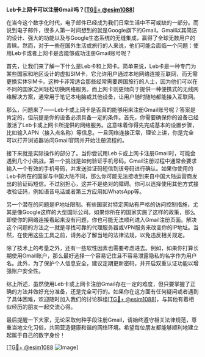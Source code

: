 **Leb卡上网卡可以注册Gmail吗？[[TG💪+ @esim1088](https://t.me/s/esim1088)]**

在当今这个数字化时代，电子邮件已经成为我们日常生活中不可或缺的一部分。而说到电子邮件，很多人第一时间想到的就是Google旗下的Gmail。Gmail以其简洁的设计、强大的功能以及与Google生态系统的无缝集成，赢得了全球无数用户的青睐。然而，对于一些在国外生活或旅行的人来说，他们可能会面临一个问题：使用Leb卡或者上网卡是否能够成功注册Gmail账号呢？

首先，让我们来了解一下什么是Leb卡和上网卡。简单来说，Leb卡是一种专门为某些国家和地区设计的虚拟SIM卡，它允许用户通过本地网络连接互联网，而无需更换实体SIM卡。这种卡非常适合那些经常需要跨国旅行的人士，因为他们可以在不同的国家之间轻松切换网络服务。而上网卡则更倾向于提供一种便携式的无线网络解决方案，通常用于笔记本电脑或其他设备，让用户随时随地都能接入互联网。

那么，问题来了——Leb卡或上网卡是否真的能够用来注册Gmail账号呢？答案是肯定的，但前提是你的设备必须具备一定的条件。首先，你需要确保你的设备已经激活了Leb卡或上网卡所提供的网络服务。这意味着你得先完成基本的设置步骤，比如输入APN（接入点名称）等信息。一旦网络连接正常，理论上讲，你是完全可以打开浏览器访问Gmail官网并开始注册流程的。

接下来就是实际操作的部分了。当你尝试用Leb卡或上网卡注册Gmail时，可能会遇到几个小挑战。第一个挑战是如何验证手机号码。Gmail注册过程中通常会要求输入一个有效的手机号码，并发送验证码短信到该号码进行确认。如果你使用的Leb卡所在的国家与中国大陆不同，那么你可能无法接收到来自中国大陆运营商发出的验证码短信。不过别担心，这并不是绝对的障碍。你可以选择使用其他方式接收验证码，例如语音电话或者第三方应用如WhatsApp等。

另一个潜在的问题是IP地址限制。有些国家对特定网站有严格的访问控制措施，尤其是像Google这样的大型国际公司。如果你所在的国家实施了这样的政策，那么即使你的网络连接看起来没有问题，你也可能无法顺利进入Gmail注册页面。解决这个问题的方法之一就是寻找可靠的代理服务器或VPN服务来改变你的IP地址。当然，在使用这些工具之前，请务必了解当地的法律法规，以免违反相关规定。

除了技术上的考量之外，还有一些软性因素也需要考虑进去。例如，如果你打算长期使用Gmail账户，那么最好选择一个容易记住且不容易泄露隐私的名字作为用户名。此外，为了保护个人信息安全，建议定期更新密码，并开启双重认证功能以增强账户安全性。

综上所述，虽然使用Leb卡或上网卡注册Gmail存在一定的难度，但只要掌握了正确的方法并做好充分准备，还是完全可行的。如果你在这方面有任何疑问或者遇到了具体困难，欢迎随时加入我们的讨论群组[[TG💪+ @esim1088](https://t.me/s/esim1088)]，与其他有着相似经历的朋友一起交流心得。

最后提醒一下大家，无论采取何种手段注册Gmail，请始终遵守相关法律规范，尊重当地文化习俗，共同营造健康和谐的网络环境。希望每位朋友都能够顺利地建立起属于自己的数字身份！

[[TG💪+ @esim1088](https://t.me/s/esim1088) ![Image](https://i.postimg.cc/4NQfJmqS/Snipaste-2025-05-13-00-14-12.png)]